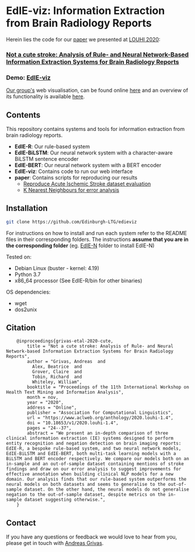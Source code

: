 # EdIE-viz: Information Extraction from Brain Radiology Reports

Herein lies the code for our [paper](https://www.aclweb.org/anthology/2020.louhi-1.4.pdf) we presented at [LOUHI 2020](https://louhi2020.fbk.eu/):

### [Not a cute stroke: Analysis of Rule- and Neural Network-Based Information Extraction Systems for Brain Radiology Reports](https://www.aclweb.org/anthology/2020.louhi-1.4)

### Demo: [EdIE-viz](http://jekyll.inf.ed.ac.uk/edieviz)
[Our group's](https://www.ltg.ed.ac.uk/) web visualisation, can be found online [here](http://jekyll.inf.ed.ac.uk/edieviz) and an overview of its functionality is available [here](http://jekyll.inf.ed.ac.uk/edieviz/about).

## Contents

This repository contains systems and tools for information extraction from brain radiology reports.

* **EdIE-R**: Our rule-based system
* **EdIE-BiLSTM**: Our neural network system with a character-aware BiLSTM sentence encoder
* **EdIE-BERT**: Our neural network system with a BERT encoder
* **EdIE-viz**: Contains code to run our web interface
* **paper**: Contains scripts for reproducing our results
  * [Reproduce Acute Ischemic Stroke dataset evaluation](paper/ais)
  * [K Nearest Neighbours for error analysis](paper/knn)

## Installation

```bash
git clone https://github.com/Edinburgh-LTG/edieviz
```

For instructions on how to install and run each system refer to the README files in their corresponding folders.
The instructions **assume that you are in the corresponding folder** (eg. [EdIE-N](EdIE-N/README.md) folder to install EdIE-N)

Tested on:

* Debian Linux (buster - kernel: 4.19)
* Python 3.7
* x86_64 processor (See EdIE-R/bin for other binaries)

OS dependencies:

* wget
* dos2unix


## Citation
```
    @inproceedings{grivas-etal-2020-cute,
        title = "Not a cute stroke: Analysis of Rule- and Neural Network-based Information Extraction Systems for Brain Radiology Reports",
        author = "Grivas, Andreas  and
          Alex, Beatrice  and
          Grover, Claire  and
          Tobin, Richard  and
          Whiteley, William",
        booktitle = "Proceedings of the 11th International Workshop on Health Text Mining and Information Analysis",
        month = nov,
        year = "2020",
        address = "Online",
        publisher = "Association for Computational Linguistics",
        url = "https://www.aclweb.org/anthology/2020.louhi-1.4",
        doi = "10.18653/v1/2020.louhi-1.4",
        pages = "24--37",
        abstract = "We present an in-depth comparison of three clinical information extraction (IE) systems designed to perform entity recognition and negation detection on brain imaging reports: EdIE-R, a bespoke rule-based system, and two neural network models, EdIE-BiLSTM and EdIE-BERT, both multi-task learning models with a BiLSTM and BERT encoder respectively. We compare our models both on an in-sample and an out-of-sample dataset containing mentions of stroke findings and draw on our error analysis to suggest improvements for effective annotation when building clinical NLP models for a new domain. Our analysis finds that our rule-based system outperforms the neural models on both datasets and seems to generalise to the out-of-sample dataset. On the other hand, the neural models do not generalise negation to the out-of-sample dataset, despite metrics on the in-sample dataset suggesting otherwise.",
    }
```

## Contact
If you have any questions or feedback we would love to hear from you, please get in touch with [Andreas Grivas](https://grv.overfit.xyz/).
